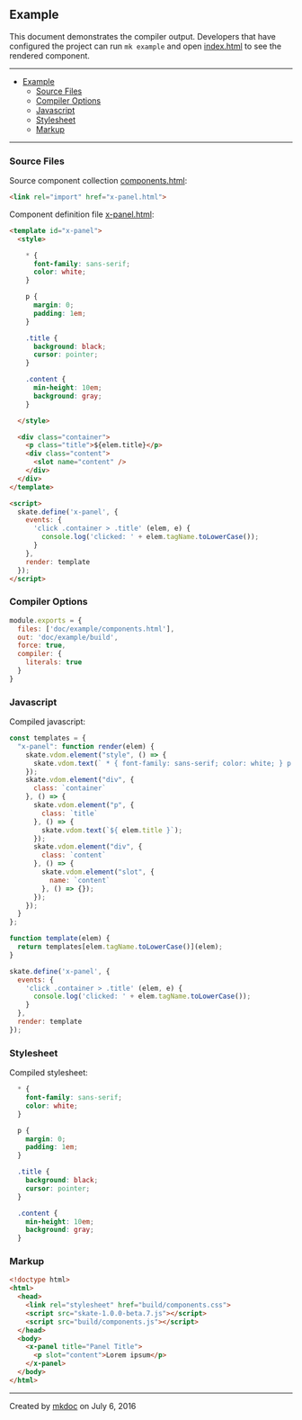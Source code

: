 ## Example

This document demonstrates the compiler output. Developers that have configured the project can run `mk example` and open [index.html](https://github.com/tmpfs/trucks/blob/master/doc/example/index.html) to see the rendered component.

---

- [Example](#example)
  - [Source Files](#source-files)
  - [Compiler Options](#compiler-options)
  - [Javascript](#javascript)
  - [Stylesheet](#stylesheet)
  - [Markup](#markup)

---

### Source Files

Source component collection [components.html](https://github.com/tmpfs/trucks/blob/master/doc/example/components.html):

```html
<link rel="import" href="x-panel.html">
```

Component definition file [x-panel.html](https://github.com/tmpfs/trucks/blob/master/doc/example/x-panel.html):

```html
<template id="x-panel">
  <style>

    * {
      font-family: sans-serif;
      color: white;
    }

    p {
      margin: 0; 
      padding: 1em;
    }

    .title {
      background: black;
      cursor: pointer;
    }

    .content {
      min-height: 10em;
      background: gray;
    }

  </style>

  <div class="container">
    <p class="title">${elem.title}</p>
    <div class="content">
      <slot name="content" />
    </div>
  </div>
</template>

<script>
  skate.define('x-panel', {
    events: {
      'click .container > .title' (elem, e) {
        console.log('clicked: ' + elem.tagName.toLowerCase());
      }
    },
    render: template
  });
</script>
```

### Compiler Options

```javascript
module.exports = {
  files: ['doc/example/components.html'],
  out: 'doc/example/build',
  force: true,
  compiler: {
    literals: true
  }
}
```

### Javascript

Compiled javascript:

```javascript
const templates = {
  "x-panel": function render(elem) {
    skate.vdom.element("style", () => {
      skate.vdom.text(` * { font-family: sans-serif; color: white; } p { margin: 0; padding: 1em; } .title { background: black; cursor: pointer; } .content { min-height: 10em; background: gray; } `);
    });
    skate.vdom.element("div", {
      class: `container`
    }, () => {
      skate.vdom.element("p", {
        class: `title`
      }, () => {
        skate.vdom.text(`${ elem.title }`);
      });
      skate.vdom.element("div", {
        class: `content`
      }, () => {
        skate.vdom.element("slot", {
          name: `content`
        }, () => {});
      });
    });
  }
};

function template(elem) {
  return templates[elem.tagName.toLowerCase()](elem);
}

skate.define('x-panel', {
  events: {
    'click .container > .title' (elem, e) {
      console.log('clicked: ' + elem.tagName.toLowerCase());
    }
  },
  render: template
});
```

### Stylesheet

Compiled stylesheet:

```css
  * {
    font-family: sans-serif;
    color: white;
  }

  p {
    margin: 0; 
    padding: 1em;
  }

  .title {
    background: black;
    cursor: pointer;
  }

  .content {
    min-height: 10em;
    background: gray;
  }

```

### Markup

```html
<!doctype html>
<html>
  <head>
    <link rel="stylesheet" href="build/components.css">
    <script src="skate-1.0.0-beta.7.js"></script>
    <script src="build/components.js"></script>
  </head>
  <body>
    <x-panel title="Panel Title">
      <p slot="content">Lorem ipsum</p> 
    </x-panel>
  </body>
</html>
```

---

Created by [mkdoc](https://github.com/mkdoc/mkdoc) on July 6, 2016

[trucks]: https://github.com/tmpfs/trucks
[trucks-cli]: https://github.com/tmpfs/trucks/blob/master/packages/trucks-cli
[skatejs]: https://github.com/skatejs/skatejs
[webcomponents]: https://github.com/w3c/webcomponents
[shadow-dom]: https://w3c.github.io/webcomponents/spec/shadow/
[custom-elements]: https://www.w3.org/TR/custom-elements/
[html-imports]: https://w3c.github.io/webcomponents/spec/imports/
[html-templates]: https://html.spec.whatwg.org/multipage/scripting.html#the-template-element
[polymer]: https://www.polymer-project.org/1.0/
[react]: https://facebook.github.io/react/
[react-webcomponents]: https://github.com/facebook/react/issues/5052
[react-integration]: https://github.com/skatejs/react-integration
[mozilla-webcomponents]: https://hacks.mozilla.org/2014/12/mozilla-and-web-components/
[csp]: http://content-security-policy.com/
[npm]: https://www.npmjs.com/
[postcss]: https://github.com/postcss/postcss
[mkdoc]: https://github.com/mkdoc/mkdoc
[mkapi]: https://github.com/mkdoc/mkapi
[mkparse]: https://github.com/mkdoc/mkparse
[jshint]: http://jshint.com
[jscs]: http://jscs.info

